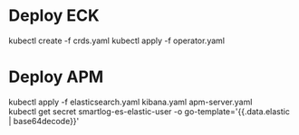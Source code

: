 # Deploy ECK
kubectl create -f crds.yaml
kubectl apply -f operator.yaml

# Deploy APM
kubectl apply -f elasticsearch.yaml kibana.yaml apm-server.yaml  
kubectl get secret smartlog-es-elastic-user -o go-template='{{.data.elastic | base64decode}}'